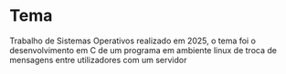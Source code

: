 # Tema
Trabalho de Sistemas Operativos realizado em 2025, o tema foi o desenvolvimento em C de um programa em ambiente linux de troca de mensagens entre utilizadores com um servidor
